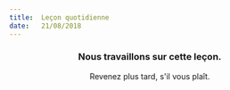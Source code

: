```yaml
---
title:  Leçon quotidienne
date:   21/08/2018
---
```


### <center>Nous travaillons sur cette leçon.</center>
<center>Revenez plus tard, s'il vous plaît.</center>
